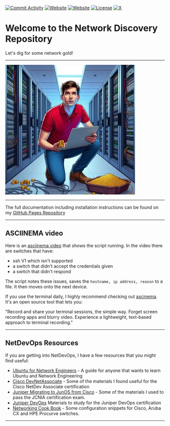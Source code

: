 [![Commit Activity](https://img.shields.io/github/commit-activity/m/rikosintie/Discovery)](https%3A%2F%2Fgithub.com%2Frikosintie%2FDiscovery)
[![Website](https://img.shields.io/badge/Works_with-Procurve/IOS/Aruba_CX-blue)](https://github.com/rikosintie/CookBook)
[![Website](https://img.shields.io/badge/Blog-Visit-blue)](https://mwhubbard.blogspot.com)
[![License](https://img.shields.io/github/license/rikosintie/Discovery?color=0096FF)](https://github.com/rikosintie/Discovery)
[![X](https://img.shields.io/twitter/follow/rikosintie?style=social&logo=x)](https://twitter.com/rikosintie)

# Welcome to the Network Discovery Repository

Let's dig for some network gold!

----------------------------------------------------------------

![screenshot](img/network-engineer-gold3.resized.jpeg)

----------------------------------------------------------------

The full documentation including installation instructions can be found on my [GitHub Pages Repository](https://rikosintie.github.io/Discovery/intro)

----------------------------------------------------------------

## ASCIINEMA video

Here is an [asciinema video](https://asciinema.org/a/726423) that shows the script running. In the video there are switches that have:

- ssh V1 which isn't supported
- a switch that didn't accept the credentials given
- a switch that didn't respond

The script notes these issues, saves the `hostname, ip address, reason` to a file. It then moves onto the next device.

If you use the terminal daily, I highly recommend checking out [ascinema](https://asciinema.org/a/726423). It's an open source tool that lets you:

"Record and share your terminal sessions, the simple way.
Forget screen recording apps and blurry video. Experience a lightweight, text-based approach to terminal recording."

----------------------------------------------------------------

## NetDevOps Resources

If you are getting into NetDevOps, I have a few resources that you might find useful:

- [Ubuntu for Network Engineers](https://rikosintie.github.io/Ubuntu4NetworkEngineers/) - A guide for anyone that wants to learn Ubuntu and Network Engineering
- [Cisco DevNetAssociate](https://github.com/rikosintie/DevNetAssoc) - Some of the materials I found useful for the Cisco NetDev Associate certification
- [Juniper Migrating to JunOS from Cisco](https://github.com/rikosintie/JNCIA) - Some of the materials I used to pass the JCNIA certification exam.
- [Juniper DevOps](https://github.com/rikosintie/Juniper-DevOps) Materials to study for the Juniper DevOps certification
- [Networking Cook Book](https://github.com/rikosintie/CookBook) - Some configuration snippets for Cisco, Aruba CX and HPE Procurve switches.

----------------------------------------------------------------
